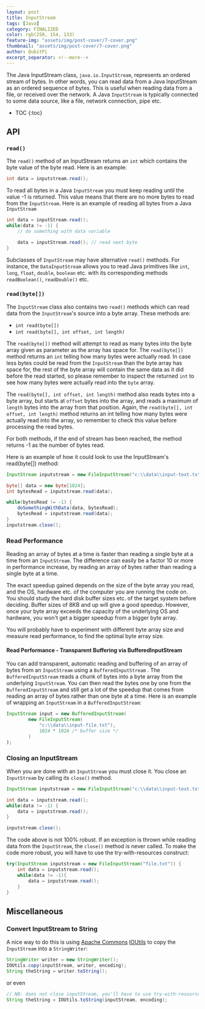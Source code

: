 ```yaml
---
layout: post
title: InputStream
tags: [Java]
category: FINALIZED
color: rgb(250, 154, 133)
feature-img: "assets/img/post-cover/7-cover.png"
thumbnail: "assets/img/post-cover/7-cover.png"
author: QubitPi
excerpt_separator: <!--more-->
---
```


The Java InputStream class, `java.io.InputStream`, represents an ordered stream of bytes. In other words, you can read
data from a Java InputStream as an ordered sequence of bytes. This is useful when reading data from a file, or received
over the network. A Java `InputStream` is typically connected to some data source, like a file, network connection,
pipe etc.

<!--more-->

* TOC
{:toc}

## API

### `read()`

The `read()` method of an InputStream returns an `int` which contains the byte value of the byte read. Here is an
example:

```java
int data = inputstream.read();
```

To read all bytes in a Java `InputStream` you must keep reading until the value -1 is returned. This value means that
there are no more bytes to read from the `InputStream`. Here is an example of reading all bytes from a Java
`InputStream`

```java
int data = inputStream.read();
while(data != -1) {
    // do something with data variable

    data = inputStream.read(); // read next byte
}
```

Subclasses of `InputStream` may have alternative `read()` methods. For instance, the `DataInputStream` allows you to
read Java primitives like `int`, `long`, `float`, `double`, `boolean` etc. with its corresponding methods
`readBoolean()`, `readDouble()` etc.

### `read(byte[])`

The `InputStream` class also contains two `read()` methods which can read data from the `InputStream`'s source into a
byte array. These methods are:

* `int read(byte[])`
* `int read(byte[], int offset, int length)`

The `read(byte[])` method will attempt to read as many bytes into the byte array given as parameter as the array has
space for. The `read(byte[])` method returns an `int` telling how many bytes were actually read. In case less bytes
could be read from the `InputStream` than the byte array has space for, the rest of the byte array will contain the same
data as it did before the read started, so please remember to inspect the returned `int` to see how many bytes were
actually read into the `byte` array.

The `read(byte[], int offset, int length)` method also reads bytes into a byte array, but starts at `offset` bytes into
the array, and reads a maximum of `length` bytes into the array from that position. Again, the
`read(byte[], int offset, int length)` method returns an int telling how many bytes were actually read into the array,
so remember to check this value before processing the read bytes.

For both methods, if the end of stream has been reached, the method returns -1 as the number of bytes read.

Here is an example of how it could look to use the InputStream's read(byte[]) method:

```java
InputStream inputstream = new FileInputStream("c:\\data\\input-text.txt");

byte[] data = new byte[1024];
int bytesRead = inputstream.read(data);

while(bytesRead != -1) {
    doSomethingWithData(data, bytesRead);
    bytesRead = inputstream.read(data);
}
inputstream.close();
```

### Read Performance

Reading an array of bytes at a time is faster than reading a single byte at a time from an `InputStream`. The
difference can easily be a factor 10 or more in performance increase, by reading an array of bytes rather than reading a
single byte at a time.

The exact speedup gained depends on the size of the byte array you read, and the OS, hardware etc. of the computer you
are running the code on. You should study the hard disk buffer sizes etc. of the target system before deciding. Buffer
sizes of 8KB and up will give a good speedup. However, once your byte array exceeds the capacity of the underlying OS
and hardware, you won't get a bigger speedup from a bigger byte array.

You will probably have to experiment with different byte array size and measure read performance, to find the optimal
byte array size.

#### Read Performance - Transparent Buffering via BufferedInputStream

You can add transparent, automatic reading and buffering of an array of bytes from an `InputStream` using a
`BufferedInputStream` . The `BufferedInputStream` reads a chunk of bytes into a byte array from the underlying
`InputStream`. You can then read the bytes one by one from the `BufferedInputStream` and still get a lot of the
speedup that comes from reading an array of bytes rather than one byte at a time. Here is an example of wrapping an
`InputStream` in a `BufferedInputStream`:

```java
InputStream input = new BufferedInputStream(
        new FileInputStream(
            "c:\\data\\input-file.txt"),
            1024 * 1024 /* buffer size */
        )
);
```

### Closing an InputStream

When you are done with an `InputStream` you must close it. You close an `InputStream` by calling its `close()`
method.

```java
InputStream inputstream = new FileInputStream("c:\\data\\input-text.txt");

int data = inputstream.read();
while(data != -1) {
    data = inputstream.read();
}

inputstream.close();
```

The code above is not 100% robust. If an exception is thrown while reading data from the `InputStream`, the `close()`
method is never called. To make the code more robust, you will have to use the try-with-resources construct:

```java
try(InputStream inputstream = new FileInputStream("file.txt")) {
    int data = inputstream.read();
    while(data != -1){
        data = inputstream.read();
    }
}
```

## Miscellaneous

### Convert InputStream to String

A nice way to do this is using [Apache Commons](http://commons.apache.org/)
[IOUtils](https://commons.apache.org/proper/commons-io/javadocs/api-release/org/apache/commons/io/IOUtils.html) to
copy the `InputStream` into a `StringWriter`:

```java
StringWriter writer = new StringWriter();
IOUtils.copy(inputStream, writer, encoding);
String theString = writer.toString();
```

or even

```java
// NB: does not close inputStream, you'll have to use try-with-resources for that
String theString = IOUtils.toString(inputStream, encoding);
```
